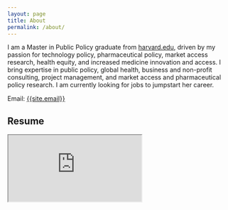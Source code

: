 ```yaml
---
layout: page
title: About
permalink: /about/
---
```

<p>
  I am a Master in Public Policy graduate from <a href="https://www.harvard.edu/" target="_blank">harvard.edu</a>, driven by my passion for technology policy, pharmaceutical policy, market access research, health equity, and increased medicine innovation and access. I bring expertise in public policy, global health, business and non-profit consulting, project management, and market access and pharmaceutical policy research. I am currently looking for jobs to jumpstart her career. 
</p>

Email: <a href="mailto:{{site.email}}?Subject=From Blog Site:">{{site.email}}</a>

## Resume
<iframe src="https://docs.google.com/document/d/e/2PACX-1vSqsGPzkhnBRtBt28aoxkfEtkooJMKvslDIbDCZ9CaJUrc2aSPgp9Ebny27idrLzbtAHF3nafcJQ7Dn/pub?embedded=true"></iframe>
